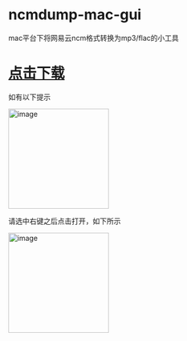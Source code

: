 # ncmdump-mac-gui
mac平台下将网易云ncm格式转换为mp3/flac的小工具

# [点击下载](https://github.com/jch12138/ncmdump-mac-gui/releases/download/0.0.1/ncmdump.app.zip)

如有以下提示

<img width="200" alt="image" src="https://github.com/jch12138/ncmdump-mac-gui/assets/30290347/9c788932-daaf-4105-a2b4-80a1f41870a4">

请选中右键之后点击打开，如下所示

<img width="200" alt="image" src="https://github.com/jch12138/ncmdump-mac-gui/assets/30290347/8e9c43de-c453-4f1f-ac63-4b74080d4ccc">


